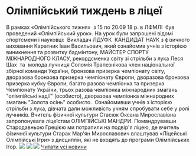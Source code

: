 
# Олімпійський тиждень в ліцеї
В рамках «Олімпійського тижня»  з 15 по 20.09 18 р. в ЛФМЛІ  був проведений «Олімпійський урок».
На урок були запрошені відомі спортсмени і науковці:  Викладач ЛДУФК  КАНДИДАТ НАУК з фізичного виховання Каратник Іван Васильович, який ознайомив учнів з історією виникнення та розвитку бадмінтону, МАЙСТЕР СПОРТУ МІЖНАРОДНОГО КЛАСУ, рекордсменка світу зі стрільби з лука Леся Шах  та  молода лучниця Соломія Трапезнікова член національної збірної команди України, бронзова призерка чемпіонату світу, дворазова бронзова призерка чемпіонату Європи, дворазова бронзова призерка кубку Європи, багато разова чемпіонка та призерка Чемпіонату України, трьох разова чемпіонка міжнародних змагань "олімпійські надії" (особисто), дворазова чемпіонка міжнародних змагань "Золота осінь" особисто.  Ознайомивши учнів з історією стрільби з лука, дівчата дали можливість учням спробувати себе у ролі лучників.
Вчитель фізичної культури Стасюк Оксана Мирославівна запропонувала ліцеїстам ОЛІМПІЙСЬКІ МАНДРИ. Помандрувавши Стародавньою Грецією ми потрапили на подвір'я ліцею, де вчитель фізичної культури Старак Мар'ян Мирославович влаштував «Ліцейські Олімпійські Ігри» з дисциплін, які не входять до програми Олімпійських Ігор.
![](/images/олімпійський-тиждень-в-ліцеї/olimp1.jpg)
![](/images/олімпійський-тиждень-в-ліцеї/olimp2.jpg)
![](/images/олімпійський-тиждень-в-ліцеї/olimp3.jpg)
[Читати усі новини](/news)
       